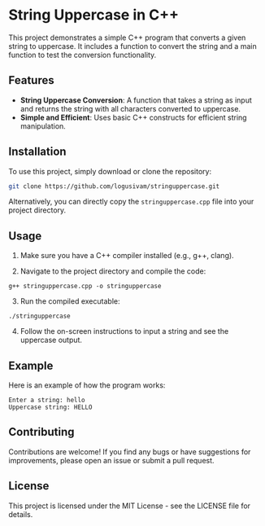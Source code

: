 # String Uppercase in C++

This project demonstrates a simple C++ program that converts a given string to uppercase. It includes a function to convert the string and a main function to test the conversion functionality.

## Features

- **String Uppercase Conversion**: A function that takes a string as input and returns the string with all characters converted to uppercase.
- **Simple and Efficient**: Uses basic C++ constructs for efficient string manipulation.

## Installation

To use this project, simply download or clone the repository:

```bash
git clone https://github.com/logusivam/stringuppercase.git
```

Alternatively, you can directly copy the `stringuppercase.cpp` file into your project directory.

## Usage
1. Make sure you have a C++ compiler installed (e.g., g++, clang).

2. Navigate to the project directory and compile the code:
```
g++ stringuppercase.cpp -o stringuppercase
```

3. Run the compiled executable:
```
./stringuppercase
```
4. Follow the on-screen instructions to input a string and see the uppercase output.

## Example
Here is an example of how the program works:
```
Enter a string: hello
Uppercase string: HELLO
```

## Contributing
Contributions are welcome! If you find any bugs or have suggestions for improvements, please open an issue or submit a pull request.

## License
This project is licensed under the MIT License - see the LICENSE file for details.

















